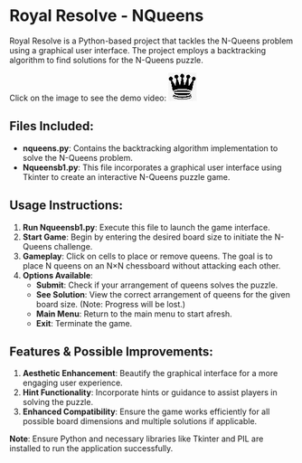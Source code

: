 # Royal Resolve - NQueens

Royal Resolve is a Python-based project that tackles the N-Queens problem using a graphical user interface. The project employs a backtracking algorithm to find solutions for the N-Queens puzzle.

Click on the image to see the demo video:
[![Royal Resolve Prototype Demo](queen.jpg)](https://youtu.be/WDGfN5TalZE?si=cQ_kPkaDB7tPkicF)
## Files Included:
- **nqueens.py**: Contains the backtracking algorithm implementation to solve the N-Queens problem.
- **Nqueensb1.py**: This file incorporates a graphical user interface using Tkinter to create an interactive N-Queens puzzle game.

## Usage Instructions:
1. **Run Nqueensb1.py**: Execute this file to launch the game interface.
2. **Start Game**: Begin by entering the desired board size to initiate the N-Queens challenge.
3. **Gameplay**: Click on cells to place or remove queens. The goal is to place N queens on an N×N chessboard without attacking each other.
4. **Options Available**:
    - **Submit**: Check if your arrangement of queens solves the puzzle.
    - **See Solution**: View the correct arrangement of queens for the given board size. (Note: Progress will be lost.)
    - **Main Menu**: Return to the main menu to start afresh.
    - **Exit**: Terminate the game.

## Features & Possible Improvements:
1. **Aesthetic Enhancement**: Beautify the graphical interface for a more engaging user experience.
2. **Hint Functionality**: Incorporate hints or guidance to assist players in solving the puzzle.
3. **Enhanced Compatibility**: Ensure the game works efficiently for all possible board dimensions and multiple solutions if applicable.

**Note**: Ensure Python and necessary libraries like Tkinter and PIL are installed to run the application successfully.
